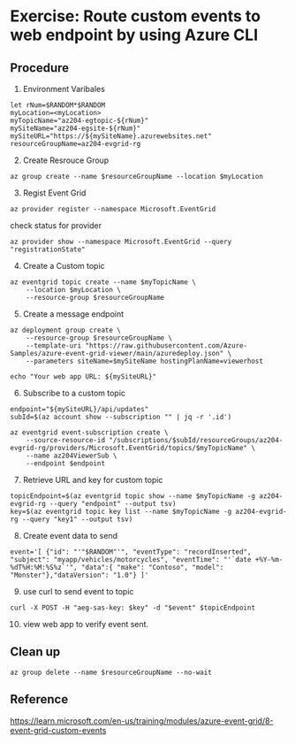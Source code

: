 # Exercise: Route custom events to web endpoint by using Azure CLI

## Procedure

1. Environment Varibales

```
let rNum=$RANDOM*$RANDOM
myLocation=<myLocation>
myTopicName="az204-egtopic-${rNum}"
mySiteName="az204-egsite-${rNum}"
mySiteURL="https://${mySiteName}.azurewebsites.net"
resourceGroupName=az204-evgrid-rg
```

2. Create Resrouce Group

```
az group create --name $resourceGroupName --location $myLocation
```

3. Regist Event Grid

```
az provider register --namespace Microsoft.EventGrid
```

check status for provider

```
az provider show --namespace Microsoft.EventGrid --query "registrationState"
```

4. Create a Custom topic

```
az eventgrid topic create --name $myTopicName \
    --location $myLocation \
    --resource-group $resourceGroupName
```

5. Create a message endpoint

```
az deployment group create \
    --resource-group $resourceGroupName \
    --template-uri "https://raw.githubusercontent.com/Azure-Samples/azure-event-grid-viewer/main/azuredeploy.json" \
    --parameters siteName=$mySiteName hostingPlanName=viewerhost

echo "Your web app URL: ${mySiteURL}"
```

6. Subscribe to a custom topic

```
endpoint="${mySiteURL}/api/updates"
subId=$(az account show --subscription "" | jq -r '.id')

az eventgrid event-subscription create \
    --source-resource-id "/subscriptions/$subId/resourceGroups/az204-evgrid-rg/providers/Microsoft.EventGrid/topics/$myTopicName" \
    --name az204ViewerSub \
    --endpoint $endpoint
```

7. Retrieve URL and key for custom topic

```
topicEndpoint=$(az eventgrid topic show --name $myTopicName -g az204-evgrid-rg --query "endpoint" --output tsv)
key=$(az eventgrid topic key list --name $myTopicName -g az204-evgrid-rg --query "key1" --output tsv)
```

8. Create event data to send

```
event='[ {"id": "'"$RANDOM"'", "eventType": "recordInserted", "subject": "myapp/vehicles/motorcycles", "eventTime": "'`date +%Y-%m-%dT%H:%M:%S%z`'", "data":{ "make": "Contoso", "model": "Monster"},"dataVersion": "1.0"} ]'
```

9. use curl to send event to topic

```
curl -X POST -H "aeg-sas-key: $key" -d "$event" $topicEndpoint
```

10. view web app to verify event sent.


## Clean up

```
az group delete --name $resourceGroupName --no-wait
```

## Reference

https://learn.microsoft.com/en-us/training/modules/azure-event-grid/8-event-grid-custom-events